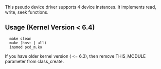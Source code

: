This pseudo device driver supports 4 device instances.
It implements read, write, seek functions.

## Usage (Kernel Version < 6.4)
```
  make clean
  make (host | all)
  insmod pcd_m.ko
```
If you have older kernel version ( <= 6.3), then remove THIS_MODULE parameter from class_create.



